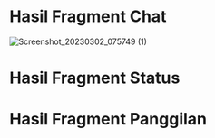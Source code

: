# Hasil Fragment Chat
![Screenshot_20230302_075749 (1)](https://user-images.githubusercontent.com/106787436/222305032-5d235634-7dd8-42a8-8bc5-12de9efab4b1.png)

# Hasil Fragment Status


# Hasil Fragment Panggilan
